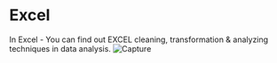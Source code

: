 # Excel
In Excel - You can find out EXCEL cleaning, transformation & analyzing techniques in data analysis.
![Capture](https://github.com/kurma-roy/Excel/assets/53299379/203f69c8-8cb0-4c50-88a9-a82d25a752ec)
